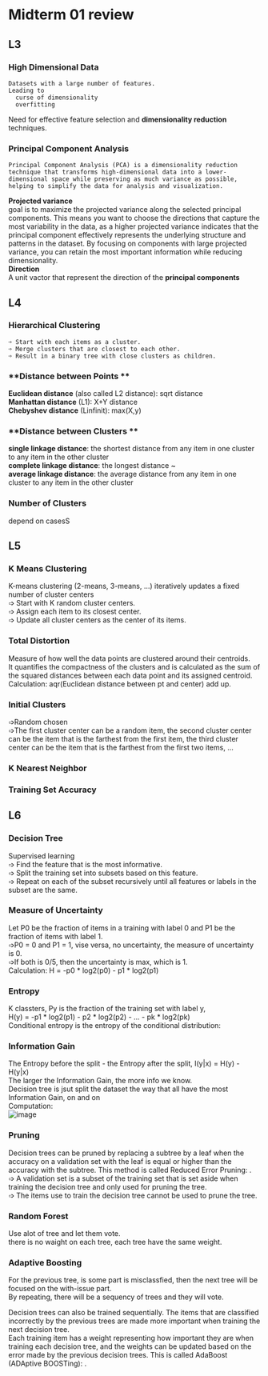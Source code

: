 # **Midterm 01 review**
  
## **L3**  
### **High Dimensional Data**  
    Datasets with a large number of features.    
    Leading to  
      curse of dimensionality  
      overfitting  
Need for effective feature selection and **dimensionality reduction** techniques.
  
### **Principal Component Analysis** 
    Principal Component Analysis (PCA) is a dimensionality reduction technique that transforms high-dimensional data into a lower-dimensional space while preserving as much variance as possible, helping to simplify the data for analysis and visualization.  
**Projected variance**  
    goal is to maximize the projected variance along the selected principal components. This means you want to choose the directions that capture the most variability in the data, as a higher projected variance indicates that the principal component effectively represents the underlying structure and patterns in the dataset. By focusing on components with large projected variance, you can retain the most important information while reducing dimensionality.  
**Direction**  
    A unit vactor that represent the direction of the **principal components**
  
## **L4**  

###  **Hierarchical Clustering**
    ➩ Start with each items as a cluster.  
    ➩ Merge clusters that are closest to each other.  
    ➩ Result in a binary tree with close clusters as children.   

### **Distance between Points ** 
**Euclidean distance** (also called L2 distance): sqrt distance  
**Manhattan distance** (L1): X+Y distance  
**Chebyshev distance** (Linfinit): max(X,y)   

### **Distance between Clusters ** 
**single linkage distance**: the shortest distance from any item in one cluster to any item in the other cluster  
**complete linkage distance**: the longest distance ~  
**average linkage distance**: the average distance from any item in one cluster to any item in the other cluster    

### **Number of Clusters**  
depend on casesS  

## **L5**  
### **K Means Clustering**  
K-means clustering (2-means, 3-means, ...) iteratively updates a fixed number of cluster centers  
➩ Start with K random cluster centers.  
➩ Assign each item to its closest center.  
➩ Update all cluster centers as the center of its items.  

### **Total Distortion**  
Measure of how well the data points are clustered around their centroids.  
It quantifies the compactness of the clusters and is calculated as the sum of the squared distances between each data point and its assigned centroid.  
Calculation: aqr(Euclidean distance between pt and center) add up.  

### Initial Clusters  
➩Random chosen  
➩The first cluster center can be a random item, the second cluster center can be the item that is the farthest from the first item, the third cluster center can be the item that is the farthest from the first two items, ...  

### **K Nearest Neighbor**  

### **Training Set Accuracy**  
  

## **L6**  
### **Decision Tree**  
Supervised learning  
➩ Find the feature that is the most informative.  
➩ Split the training set into subsets based on this feature.  
➩ Repeat on each of the subset recursively until all features or labels in the subset are the same.  

### **Measure of Uncertainty**  
Let P0 be the fraction of items in a training with label 0 and P1 be the fraction of items with label 1.  
➩P0 = 0 and P1 = 1, vise versa, no uncertainty, the measure of uncertainty is 0.  
➩If both is 0/5, then the uncertainty is max, which is 1.  
Calculation: H = -p0 * log2(p0) - p1 * log2(p1)  

### **Entropy**  
K classters, Py is the fraction of the training set with label y,   
H(y) = -p1 * log2(p1) - p2 * log2(p2) - ... - pk * log2(pk)   
Conditional entropy is the entropy of the conditional distribution:  

### **Information Gain**   
The Entropy before the split - the Entropy after the split, I(y|x) = H(y) - H(y|x)  
The larger the Information Gain, the more info we know.   
Decision tree is jsut split the dataset the way that all have the most Information Gain, on and on  
Computation:  
![image](https://github.com/user-attachments/assets/67bc2527-d24e-401f-869e-8a5fa89c00d0)

    
### **Pruning**  
Decision trees can be pruned by replacing a subtree by a leaf when the accuracy on a validation set with the leaf is equal or higher than the accuracy with the subtree. This method is called Reduced Error Pruning: .  
➩ A validation set is a subset of the training set that is set aside when training the decision tree and only used for pruning the tree.  
➩ The items use to train the decision tree cannot be used to prune the tree.  

### **Random Forest**  
Use alot of tree and let them vote.  
there is no waight on each tree, each tree have the same weight.  

### **Adaptive Boosting**  
For the previous tree, is some part is misclassfied, then the next tree will be focused on the with-issue part.  
By repeating, there will be a sequency of trees and they will vote.  
  
Decision trees can also be trained sequentially. The items that are classified incorrectly by the previous trees are made more important when training the next decision tree.  
Each training item has a weight representing how important they are when training each decision tree, and the weights can be updated based on the error made by the previous decision trees. This is called AdaBoost (ADAptive BOOSTing): .  

























